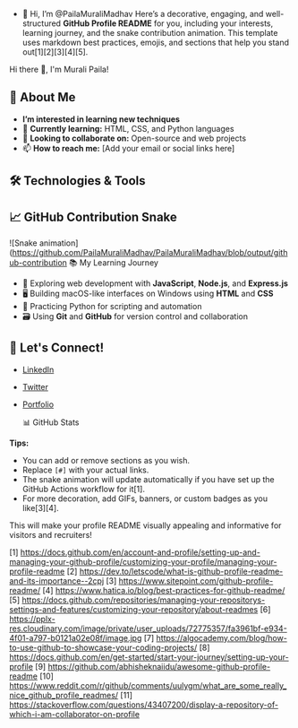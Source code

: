 - 👋 Hi, I’m @PailaMuraliMadhav
Here’s a decorative, engaging, and well-structured **GitHub Profile README** for you, including your interests, learning journey, and the snake contribution animation. This template uses markdown best practices, emojis, and sections that help you stand out[1][2][3][4][5].

Hi there 👋, I'm Murali Paila!


  


## 👀 About Me

- **I’m interested in learning new techniques**
- 🌱 **Currently learning:** HTML, CSS, and Python languages
- 💞️ **Looking to collaborate on:** Open-source and web projects
- 📫 **How to reach me:** [Add your email or social links here]

## 🛠️ Technologies & Tools


  
  
  
  
  
  
  
  


## 📈 GitHub Contribution Snake

![Snake animation](https://github.com/PailaMuraliMadhav/PailaMuraliMadhav/blob/output/github-contribution 📚 My Learning Journey

- 🔭 Exploring web development with **JavaScript**, **Node.js**, and **Express.js**
- 🖥️ Building macOS-like interfaces on Windows using **HTML** and **CSS**
- 🐍 Practicing Python for scripting and automation
- 🗃️ Using **Git** and **GitHub** for version control and collaboration

## 🌟 Let's Connect!

- [LinkedIn](#) 
- [Twitter](#) 
- [Portfolio](#) 


  📊 GitHub Stats
  
    
    
  




**Tips:**
- You can add or remove sections as you wish.
- Replace `[#]` with your actual links.
- The snake animation will update automatically if you have set up the GitHub Actions workflow for it[1].
- For more decoration, add GIFs, banners, or custom badges as you like[3][4].

This will make your profile README visually appealing and informative for visitors and recruiters!

[1] https://docs.github.com/en/account-and-profile/setting-up-and-managing-your-github-profile/customizing-your-profile/managing-your-profile-readme
[2] https://dev.to/letscode/what-is-github-profile-readme-and-its-importance--2cpj
[3] https://www.sitepoint.com/github-profile-readme/
[4] https://www.hatica.io/blog/best-practices-for-github-readme/
[5] https://docs.github.com/repositories/managing-your-repositorys-settings-and-features/customizing-your-repository/about-readmes
[6] https://pplx-res.cloudinary.com/image/private/user_uploads/72775357/fa3961bf-e934-4f01-a797-b0121a02e08f/image.jpg
[7] https://algocademy.com/blog/how-to-use-github-to-showcase-your-coding-projects/
[8] https://docs.github.com/en/get-started/start-your-journey/setting-up-your-profile
[9] https://github.com/abhisheknaiidu/awesome-github-profile-readme
[10] https://www.reddit.com/r/github/comments/uulygm/what_are_some_really_nice_github_profile_readmes/
[11] https://stackoverflow.com/questions/43407200/display-a-repository-of-which-i-am-collaborator-on-profile
